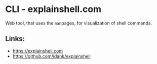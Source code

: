 # CLI - explainshell.com


Web tool, that uses the `man`pages, for visualization of shell commands.
<!--more-->
## Links:

* https://explainshell.com
* https://github.com/idank/explainshell



